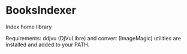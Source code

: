 # BooksIndexer
Index home library

Requirements: 
ddjvu (DjVuLibre) and convert (ImageMagic) utilities are installed and added to your PATH.
